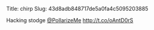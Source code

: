 Title: chirp
Slug: 43d8adb848717de5a0fa4c5095203885

Hacking stodge <a href="http://twitter.com/PollarizeMe">@PollarizeMe</a> <a href="http://t.co/oAntD0rS">http://t.co/oAntD0rS</a>
